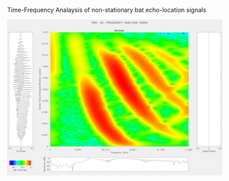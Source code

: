 Time-Frequency Analaysis of non-stationary bat echo-location signals

![alt text](https://github.com/ohmdsp/Bat_Signal_TF_Analysis/blob/main/bat_TFR.png)